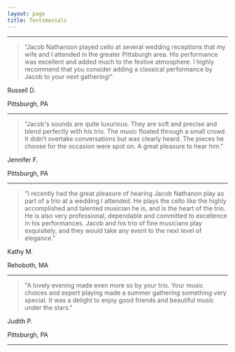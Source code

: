 ```yaml
---
layout: page
title: Testimonials
---
```


___

> "Jacob Nathanson played cello at several wedding receptions that my wife and I attended in the greater Pittsburgh area. His performance was excellent and added much to the festive atmosphere. I highly recommend that you consider adding a classical performance by Jacob to your next gathering!"

Russell D.

Pittsburgh, PA 

___

> "Jacob's sounds are quite luxurious. They are soft and precise and blend perfectly with his trio. The music floated through a small crowd. It didn’t overtake conversations but was clearly heard. The pieces he choose for the occasion were spot on. A great pleasure to hear him."

Jennifer F.

Pittsburgh, PA

___

> "I recently had the great pleasure of hearing Jacob Nathanon play as part of a trio at a wedding I attended. He plays the cello like the highly accomplished and talented musician he is, and is the heart of the trio. He is also very professional, dependable and committed to excellence in his performances. Jacob and his trio of fine musicians play exquisitely, and they would take any event to the next level of elegance."

Kathy M.

Rehoboth, MA

___

> "A lovely evening made even more so by your trio. Your music choices and expert playing made a summer gathering something very special. It was a delight to enjoy good friends and beautiful music under the stars."

Judith P.

Pittsburgh, PA

___
